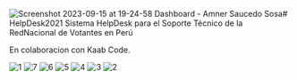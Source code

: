 ![Screenshot 2023-09-15 at 19-24-58 Dashboard - Amner Saucedo Sosa](https://github.com/Saul2800/helpdesk/assets/66098893/48d831d2-1c92-4bb4-b057-a6c14b08fa06)# HelpDesk2021
Sistema HelpDesk para el Soporte Técnico de la RedNacional de Votantes en Perú

En colaboracion con Kaab Code.


![1](https://github.com/Saul2800/helpdesk/assets/66098893/27c0c695-67e4-415a-90cb-988a510cd66a)
![7](https://github.com/Saul2800/helpdesk/assets/66098893/104091c3-a6e6-417d-a00a-c807bf0468e2)
![6](https://github.com/Saul2800/helpdesk/assets/66098893/379442c8-81ae-4f2c-8a40-da1d79dab1f8)
![5](https://github.com/Saul2800/helpdesk/assets/66098893/56837c97-edc3-4696-aaba-915cdf7a7f7a)
![4](https://github.com/Saul2800/helpdesk/assets/66098893/e98a2ea4-7931-400c-920f-96bc1a994471)
![3](https://github.com/Saul2800/helpdesk/assets/66098893/deb4dccb-0bcd-4b2f-815f-7630b3278e3a)
![2](https://github.com/Saul2800/helpdesk/assets/66098893/2dcfb60e-15a1-4e18-984c-3dad001cf6ff)

